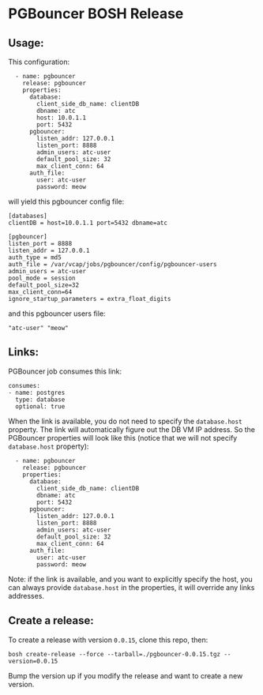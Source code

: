 # PGBouncer BOSH Release

## Usage:

This configuration:

```
  - name: pgbouncer
    release: pgbouncer
    properties:
      database:
        client_side_db_name: clientDB
        dbname: atc
        host: 10.0.1.1
        port: 5432
      pgbouncer:
        listen_addr: 127.0.0.1
        listen_port: 8888
        admin_users: atc-user
        default_pool_size: 32
        max_client_conn: 64
      auth_file:
        user: atc-user
        password: meow
```

will yield this pgbouncer config file:

```
[databases]
clientDB = host=10.0.1.1 port=5432 dbname=atc

[pgbouncer]
listen_port = 8888
listen_addr = 127.0.0.1
auth_type = md5
auth_file = /var/vcap/jobs/pgbouncer/config/pgbouncer-users
admin_users = atc-user
pool_mode = session
default_pool_size=32
max_client_conn=64
ignore_startup_parameters = extra_float_digits
```

and this pgbouncer users file:

```
"atc-user" "meow"
```

## Links:

PGBouncer job consumes this link:

```
consumes:
- name: postgres
  type: database
  optional: true
```

When the link is available, you do not need to specify the `database.host` property. The link will automatically figure out the DB VM IP address. So the PGBouncer properties will look like this (notice that we will not specify  `database.host` property):

```
  - name: pgbouncer
    release: pgbouncer
    properties:
      database:
        client_side_db_name: clientDB
        dbname: atc
        port: 5432
      pgbouncer:
        listen_addr: 127.0.0.1
        listen_port: 8888
        admin_users: atc-user
        default_pool_size: 32
        max_client_conn: 64
      auth_file:
        user: atc-user
        password: meow
```

Note: if the link is available, and you want to explicitly specify the host, you can always provide `database.host` in the properties, it will override any links addresses.

## Create a release:

To create a release with version `0.0.15`, clone this repo, then:

```
bosh create-release --force --tarball=./pgbouncer-0.0.15.tgz --version=0.0.15
```

Bump the version up if you modify the release and want to create a new version.

